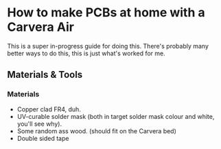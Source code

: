 # How to make PCBs at home with a Carvera Air

This is a super in-progress guide for doing this. There's probably many better ways to do this, this is just what's worked for me.

## Materials & Tools

### Materials

- Copper clad FR4, duh.
- UV-curable solder mask (both in target solder mask colour and white, you'll see why).
- Some random ass wood. (should fit on the Carvera bed)
- Double sided tape